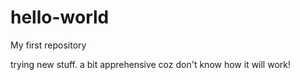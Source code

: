 # hello-world
My first repository

trying new stuff. a bit apprehensive coz don't know how it will work!
